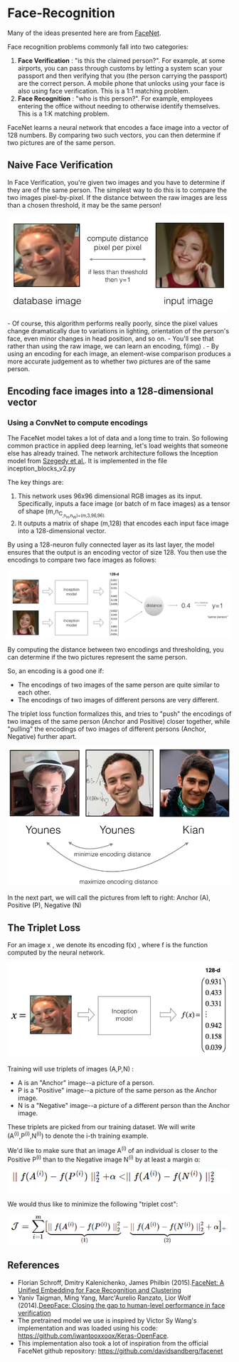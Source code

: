# Face-Recognition
Many of the ideas presented here are from [FaceNet](https://arxiv.org/pdf/1503.03832.pdf).

Face recognition problems commonly fall into two categories:
1. **Face Verification** : "is this the claimed person?". For example, at some airports, you can pass through customs by letting a system scan your passport and then verifying that you (the person carrying the passport) are the correct person. A mobile phone that unlocks using your face is also using face verification. This is a 1:1 matching problem.
2. **Face Recognition**  :  "who is this person?". For example, employees entering the office without needing to otherwise identify themselves. This is a 1:K matching problem.


FaceNet learns a neural network that encodes a face image into a vector of 128 numbers. By comparing two such vectors, you can then determine if two pictures are of the same person.

## Naive Face Verification
In Face Verification, you're given two images and you have to determine if they are of the same person. The simplest way to do this is to compare the two images pixel-by-pixel. If the distance between the raw images are less than a chosen threshold, it may be the same person!

<p align = 'center'>
  <img src = '/images/pixel_comparison.png'>
</p>
- Of course, this algorithm performs really poorly, since the pixel values change dramatically due to variations in lighting, orientation of the person's face, even minor changes in head position, and so on.
- You'll see that rather than using the raw image, we can learn an encoding, f(img) .
- By using an encoding for each image, an element-wise comparison produces a more accurate judgement as to whether two pictures are of the same person.

## Encoding face images into a 128-dimensional vector
### Using a ConvNet to compute encodings

The FaceNet model takes a lot of data and a long time to train. So following common practice in applied deep learning, let's load weights that someone else has already trained. The network architecture follows the Inception model from [Szegedy et al.](https://arxiv.org/abs/1409.4842).
It is implemented in the file inception_blocks_v2.py

The key things are: 
1. This network uses 96x96 dimensional RGB images as its input. Specifically, inputs a face image (or batch of  m  face images) as a tensor of shape  (m,n<sub>C<sub>,n<sub>H</sub>,n<sub>W</sub>)=(m,3,96,96).
2. It outputs a matrix of shape  (m,128)  that encodes each input face image into a 128-dimensional vector.

By using a 128-neuron fully connected layer as its last layer, the model ensures that the output is an encoding vector of size 128. You then use the encodings to compare two face images as follows:

<p align = 'center'>
  <img src = '/images/distance_kiank.png'>
</p>

By computing the distance between two encodings and thresholding, you can determine if the two pictures represent the same person.

So, an encoding is a good one if:
- The encodings of two images of the same person are quite similar to each other.
- The encodings of two images of different persons are very different.

The triplet loss function formalizes this, and tries to "push" the encodings of two images of the same person (Anchor and Positive) closer together, while "pulling" the encodings of two images of different persons (Anchor, Negative) further apart.
<p align = 'center'>
  <img src = '/images/triplet_comparison.png'>
</p>

In the next part, we will call the pictures from left to right: Anchor (A), Positive (P), Negative (N)

## The Triplet Loss
For an image  x , we denote its encoding  f(x) , where  f  is the function computed by the neural network.
<p align = 'center'>
  <img src = '/images/f_x.png'>
</p>

Training will use triplets of images  (A,P,N) :
- A is an "Anchor" image--a picture of a person.
- P is a "Positive" image--a picture of the same person as the Anchor image.
- N is a "Negative" image--a picture of a different person than the Anchor image.

These triplets are picked from our training dataset. We will write  (A<sup>(i)</sup>,P<sup>(i)</sup>,N<sup>(i)</sup>) to denote the i-th training example.

We'd like to make sure that an image A<sup>(i)</sup> of an individual is closer to the Positive P<sup>(i)</sup> than to the Negative image N<sup>(i)</sup> by at least a margin α:
<p align = 'center'>
  <img src = 'Screenshot (139).png'>
</p>

We would thus like to minimize the following "triplet cost":
<p align = 'center'>
  <img src = 'Screenshot (138).png'>
</p>

## References
- Florian Schroff, Dmitry Kalenichenko, James Philbin (2015).[FaceNet: A Unified Embedding for Face Recognition and Clustering](https://arxiv.org/pdf/1503.03832.pdf)
- Yaniv Taigman, Ming Yang, Marc'Aurelio Ranzato, Lior Wolf (2014).[DeepFace: Closing the gap to human-level performance in face verification](https://research.fb.com/wp-content/uploads/2016/11/deepface-closing-the-gap-to-human-level-performance-in-face-verification.pdf)
- The pretrained model we use is inspired by Victor Sy Wang's implementation and was loaded using his code: https://github.com/iwantooxxoox/Keras-OpenFace.
- This implementation also took a lot of inspiration from the official FaceNet github repository: https://github.com/davidsandberg/facenet

